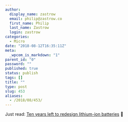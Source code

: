```yaml
---
author:
  display_name: zastrow
  email: philip@zastrow.co
  first_name: Philip
  last_name: Zastrow
  login: zastrow
categories:
  - Micro
date: "2018-08-12T16:35:11Z"
meta:
  _wpcom_is_markdown: "1"
parent_id: "0"
password: ""
published: true
status: publish
tags: []
title: ""
type: post
slug: 453
aliases:
  - /2018/08/453/
---
```

<p>Just read: <a href="http://www.nature.com/articles/d41586-018-05752-3">Ten years left to redesign lithium-ion batteries</a> 📰</p>
